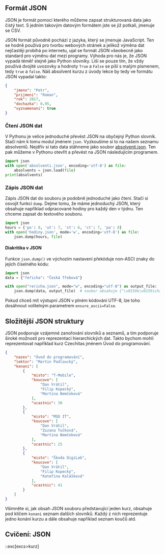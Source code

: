 ## Formát JSON

JSON je formát pomocí kterého můžeme zapsat strukturovaná data jako čistý text. S jedním takovým datovým formátem jste se již potkali, jmenuje se CSV.

JSON formát původně pochází z jazyka, který se jmenuje JavaScript. Ten se hodně používá pro tvorbu webových stránek a jelikož výměna dat nejčastěji probíhá po internetu, ujal se formát JSON všeobecně jako standard pro výměnu dat mezi programy. Výhoda pro nás je, že JSON vypadá téměř stejně jako Python slovníky. Liší se pouze tím, že vždy používá dvojité uvozovky a hodnoty `True` a `False` se píší s malým písmenem, tedy `true` a `false`. Náš absolvent kurzu z úvody lekce by tedy ve formátu JSON vypadal takto:

```json
{
    "jmeno": "Petr",
    "prijmeni": "Roman",
    "rok": 2017,
    "dochazka": 0.95,
    "vyznamenani": true
}
```

### Čtení JSON dat

V Pythonu je velice jednoduché převést JSON na obyčejný Python slovník. Stačí nám k tomu modul jménem `json`. Vyzkoušíme si to na našem seznamu absolventů. Nejdřív si tato data stáhneme jako soubor [absolventi.json](assets/absolventi.json). Ten pak můžeme v Pythonu otevřít a převést na JSON následujícím programem.

```py
import json
with open('absolventi.json', encoding='utf-8') as file:
    absolvents = json.load(file)
print(absolvents)
```

### Zápis JSON dat

Zápis JSON dat do souboru je podobně jednoduché jako čtení. Stačí si osvojit funkci `dump`. Dejme tomu, že máme jednoduchý JSON, který obsahuje například odpracované hodiny pro každý den v týdnu. Ten chceme zapsat do textového souboru.

```py
import json
hours = {'po': 8, 'ut': 7, 'st': 6, 'ct': 7, 'pa': 8}
with open('hodiny.json', mode='w', encoding='utf-8') as file:
    json.dump(hours, file)
```

#### Diakritika v JSON

Funkce `json.dump()` ve výchozím nastavení překóduje non-ASCI znaky do jejich číselného kódu:

```py
import json
data = {"řeřicha": "Česká Třebová"}

with open("rericha.json", mode="w", encoding="utf-8") as output_file:
    json.dump(data, output_file)  # soubor obsahuje {"\u0159e\u0159icha": "\u010cesk\u00e1 T\u0159ebov\u00e1"}
```

Pokud chceš mít výstupní JSON v plném kódování UTF-8, lze toho dosáhnout volitelným parametrem `ensure_ascii=False`.


## Složitější JSON struktury

JSON podporuje vzájemné zanořování slovníků a seznamů, a tím podporuje široké možnosti pro reprezentaci hierarchických dat. Takto bychom mohli reprezentovat například kurz Czechitas jménem Úvod do programování.

```json
{
    "nazev": "Úvod do programování",
    "lektor": "Martin Podloucký",
    "konani": [
        {
            "misto": "T-Mobile",
            "koucove": [
                "Dan Vrátil",
                "Filip Kopecký",
                "Martina Nemčoková"
            ],
            "ucastnic": 30
        },
        {
            "misto": "MSD IT",
            "koucove": [
                "Dan Vrátil",
                "Zuzana Tučková",
                "Martina Nemčoková"
            ],
            "ucastnic": 25
        },
        {
            "misto": "Škoda DigiLab",
            "koucove": [
                "Dan Vrátil",
                "Filip Kopecký",
                "Kateřina Kalášková"
            ],
            "ucastnic": 41
        }
    ]
}
```

Všimněte si, jak obsah JSON souboru představující jeden kurz, obsahuje pod klíčem `konani` seznam dalších slovníků. Každý z nich reprezentuje jedno konání kurzu a dále obsahuje například seznam koučů atd.


## Cvičení: JSON
::exc[excs>kurz]
